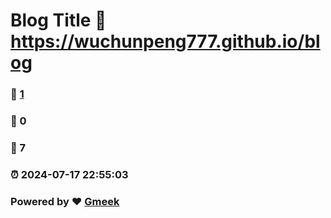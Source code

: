 # Blog Title :link: https://wuchunpeng777.github.io/blog
### :page_facing_up: [1](https://wuchunpeng777.github.io/wuchunpeng.github.io/tag.html) 
### :speech_balloon: 0 
### :hibiscus: 7 
### :alarm_clock: 2024-07-17 22:55:03 
### Powered by :heart: [Gmeek](https://github.com/Meekdai/Gmeek)
